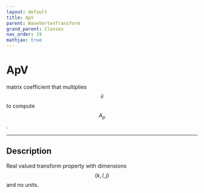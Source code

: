 ```yaml
---
layout: default
title: ApV
parent: WaveVortexTransform
grand_parent: Classes
nav_order: 19
mathjax: true
---
```


#  ApV

matrix coefficient that multiplies $$\tilde{v}$$ to compute $$A_p$$.


---

## Description
Real valued transform property with dimensions $$(k,l,j)$$ and no units.

